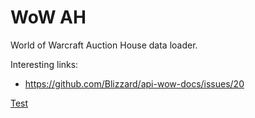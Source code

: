 WoW AH
=======

World of Warcraft Auction House data loader.

Interesting links:

- https://github.com/Blizzard/api-wow-docs/issues/20

<a href="http://2751f47a.ngrok.io/mylink" target="_blank">Test</a>
